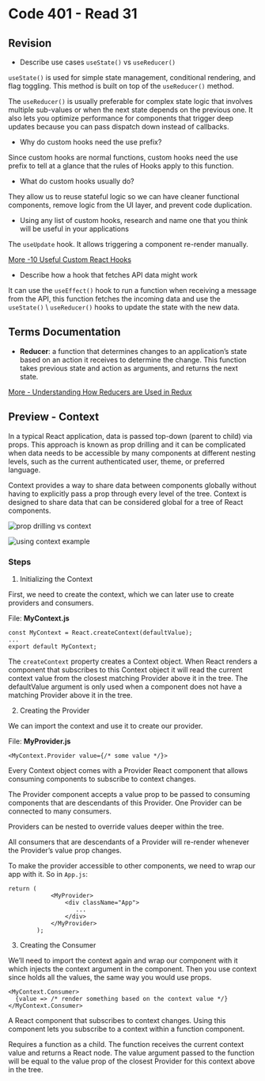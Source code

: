 # Code 401 - Read 31

## Revision

* Describe use cases `useState()` vs `useReducer()`

`useState()` is used for simple state management, conditional rendering, and flag toggling. This method is built on top of the `useReducer()` method.

The `useReducer()` is usually preferable for complex state logic that involves multiple sub-values or when the next state depends on the previous one. It also lets you optimize performance for components that trigger deep updates because you can pass dispatch down instead of callbacks.

* Why do custom hooks need the use prefix?

Since custom hooks are normal functions, custom hooks need the use prefix to tell at a glance that the rules of Hooks apply to this function.

* What do custom hooks usually do?

They allow us to reuse stateful logic so we can have cleaner functional components, remove logic from the UI layer, and prevent code duplication.

* Using any list of custom hooks, research and name one that you think will be useful in your applications

The `useUpdate` hook. It allows triggering a component re-render manually.

[More  -10 Useful Custom React Hooks](https://javascript.plainenglish.io/10-useful-custom-react-hooks-f24f4307524b)

* Describe how a hook that fetches API data might work

It can use the `useEffect()` hook to run a function when receiving a message from the API, this function fetches the incoming data and use the `useState()` \ `useReducer()` hooks to update the state with the new data.

## Terms Documentation

* **Reducer**: a function that determines changes to an application’s state based on an action it receives to determine the change. This function takes previous state and action as arguments, and returns the next state.

[More - Understanding How Reducers are Used in Redux](https://css-tricks.com/understanding-how-reducers-are-used-in-redux/)

## Preview - Context

In a typical React application, data is passed top-down (parent to child) via props. This approach is known as prop drilling and it can be complicated when data needs to be accessible by many components at different nesting levels, such as the current authenticated user, theme, or preferred language.

Context provides a way to share data between components globally without having to explicitly pass a prop through every level of the tree. Context is designed to share data that can be considered global for a tree of React components.

![prop drilling vs context](https://www.carlrippon.com/static/0d1f722d0fe4c2bc4c3d71595dbe67dd/ca682/prop-drilling-v-context.png)

![using context example](https://uploads.toptal.io/blog/image/129071/toptal-blog-image-1549323314875-d6bc9c753a4c9ac2911e8af17732023d.png)

### Steps

1. Initializing the Context

First, we need to create the context, which we can later use to create providers and consumers.

File: **MyContext.js**

```
const MyContext = React.createContext(defaultValue);
...
export default MyContext;
```

The `createContext` property creates a Context object. When React renders a component that subscribes to this Context object it will read the current context value from the closest matching Provider above it in the tree. The defaultValue argument is only used when a component does not have a matching Provider above it in the tree.

2. Creating the Provider

We can import the context and use it to create our provider.

File: **MyProvider.js**

```
<MyContext.Provider value={/* some value */}>
```

Every Context object comes with a Provider React component that allows consuming components to subscribe to context changes.

The Provider component accepts a value prop to be passed to consuming components that are descendants of this Provider. One Provider can be connected to many consumers.

Providers can be nested to override values deeper within the tree.

All consumers that are descendants of a Provider will re-render whenever the Provider’s value prop changes.

To make the provider accessible to other components, we need to wrap our app with it. So in `App.js`:

```
return (
            <MyProvider>
                <div className="App">
                   ...
                </div>
            </MyProvider>
        );
```

3. Creating the Consumer

We’ll need to import the context again and wrap our component with it which injects the context argument in the component. Then you use context since holds all the values, the same way you would use props.

```
<MyContext.Consumer>
  {value => /* render something based on the context value */}
</MyContext.Consumer>
```

A React component that subscribes to context changes. Using this component lets you subscribe to a context within a function component.

Requires a function as a child. The function receives the current context value and returns a React node. The value argument passed to the function will be equal to the value prop of the closest Provider for this context above in the tree.
